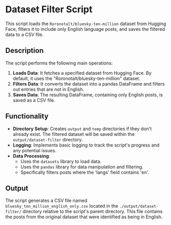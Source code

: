# Dataset Filter Script

This script loads the `Roronotalt/bluesky-ten-million` dataset from Hugging Face, filters it to include only English language posts, and saves the filtered data to a CSV file.

## Description

The script performs the following main operations:

1. **Loads Data**: It fetches a specified dataset from Hugging Face. By default, it uses the "Roronotalt/bluesky-ten-million" dataset.
2. **Filters Data**: It converts the dataset into a pandas DataFrame and filters out entries that are not in English.
3. **Saves Data**: The resulting DataFrame, containing only English posts, is saved as a CSV file.

## Functionality

- **Directory Setup**: Creates `output` and `temp` directories if they don't already exist. The filtered dataset will be saved within the `output/dataset-filter` directory.
- **Logging**: Implements basic logging to track the script's progress and any potential issues.
- **Data Processing**:
  - Uses the `datasets` library to load data.
  - Uses the `pandas` library for data manipulation and filtering.
  - Specifically filters posts where the 'langs' field contains 'en'.

## Output

The script generates a CSV file named `bluesky_ten_million_english_only.csv` located in the `./output/dataset-filter/` directory relative to the script's parent directory. This file contains the posts from the original dataset that were identified as being in English.
